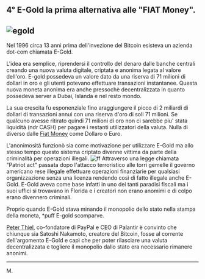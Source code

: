 ## 4° E-Gold la prima alternativa alle "FIAT Money".

![egold](https://i.ibb.co/KbHyhzx/golde.png)
---

Nel 1996 circa 13 anni prima dell'invezione del Bitcoin esisteva un azienda dot-com chiamata E-Gold.

L'idea era semplice, riprendersi il controllo del denaro dalle banche centrali creando una nuova valuta digitale, criptata e anonima legata al valore dell'oro.
E-gold possedeva un valore dato da una riserva di 71 milioni di dollari in oro e gli utenti potevano effettuare transazioni instantanee.
Questa nuova moneta anonima era anche pressochè decentralizzata in quanto possedeva server a Dubai, Islanda e nel resto mondo.

La sua crescita fu esponenziale fino araggiungere il picco di 2 miliardi di dollari di transazioni annui con una riserva d'oro di soli 71 milioni.
Se qualcuno avesse ritirato quindi 71 milioni di oro non ci sarebbe piu' stata liquidità (ndr CASH) per pagare i restanti utilizzatori della valuta.
Nulla di diverso dalle [Fiat Money](https://lockijohn.github.io/2022/01/17/FIAT-Money-,-Denaro-basato-sul-nulla/html) come Dollaro o Euro.

L'anonimosità funzionò sia come motivazione per utilizzare E-Gold ma allo stesso tempo questo sistema criptato divenne vittima da parte della criminalità per operazioni illegali.
![ff](https://i.ibb.co/F7s7vgM/crimin.png)
Attraverso una legge chiamata "Patriot act" passata dopo l'attacco terroristico alle torri gemelle il governo americano rese illegale effettuare operazioni finanziarie per qualsiasi organizzazione senza una licenza rendendo così di fatto illegale anche E-Gold. 
E-Gold aveva come base infatti in uno dei tanti paradisi fiscali ma i suoi uffici si trovavano in Florida e i creatori non erano anomimi e di colpo erano divennero criminali.

Proprio quando E-Gold stava minando il monopolio dello stato nella stampa della moneta, *puff E-gold scomparve.

[Peter Thiel](https://en.wikipedia.org/wiki/Peter_Thiel), co-fondatore di PayPal e CEO di Palantir è convinto che chiunque sia Satoshi Nakamoto, creatore del Bitcoin, fosse al corrente dell'argomento E-Gold e capì che per poter rilasciare una valuta decentralizzata e togliere il monopolio dallo stato era necessario rimanere anonimi.

---

M.
